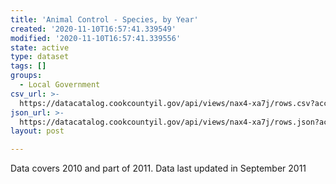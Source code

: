 ```yaml
---
title: 'Animal Control - Species, by Year'
created: '2020-11-10T16:57:41.339549'
modified: '2020-11-10T16:57:41.339556'
state: active
type: dataset
tags: []
groups:
  - Local Government
csv_url: >-
  https://datacatalog.cookcountyil.gov/api/views/nax4-xa7j/rows.csv?accessType=DOWNLOAD
json_url: >-
  https://datacatalog.cookcountyil.gov/api/views/nax4-xa7j/rows.json?accessType=DOWNLOAD
layout: post

---
```

Data covers 2010 and part of 2011. Data last updated in September 2011
